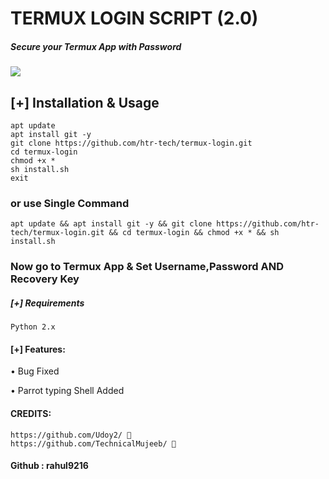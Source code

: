 # TERMUX LOGIN SCRIPT (2.0)
##### Secure your Termux App with Password

<img src="https://i.ibb.co/1G42FbC/termux-login.png"> 

## [+] Installation & Usage
```
apt update
apt install git -y
git clone https://github.com/htr-tech/termux-login.git
cd termux-login
chmod +x *
sh install.sh
exit 
``` 
    
### or use Single Command
```
apt update && apt install git -y && git clone https://github.com/htr-tech/termux-login.git && cd termux-login && chmod +x * && sh install.sh
```
### Now go to Termux App & Set Username,Password AND Recovery Key

##### [+] Requirements
```Python 2.x```

#### [+] Features:
• Bug Fixed

• Parrot typing Shell Added


#### CREDITS:
    
    https://github.com/Udoy2/ 🤩
    https://github.com/TechnicalMujeeb/ 🤩
    



#### Github : rahul9216
